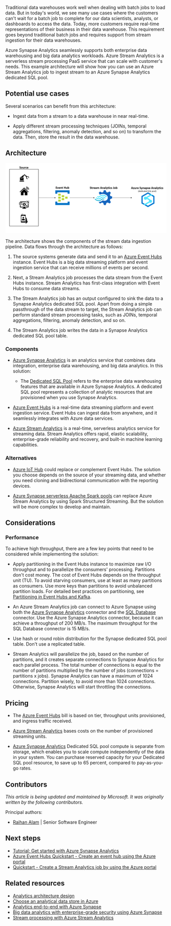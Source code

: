 Traditional data warehouses work well when dealing with batch jobs to load data. But in today's world, we see many use cases where the customers can't wait for a batch job to complete for our data scientists, analysts, or dashboards to access the data. Today, more customers require real-time representations of their business in their data warehouse. This requirement goes beyond traditional batch jobs and requires support from stream ingestion for their data warehouses.

Azure Synapse Analytics seamlessly supports both enterprise data warehousing and big data analytics workloads. Azure Stream Analytics is a serverless stream processing PaaS service that can scale with customer's needs. This example architecture will show how you can use an Azure Stream Analytics job to ingest stream to an Azure Synapse Analytics dedicated SQL pool.

## Potential use cases

Several scenarios can benefit from this architecture:

- Ingest data from a stream to a data warehouse in near real-time.

- Apply different stream processing techniques (JOINs, temporal aggregations, filtering, anomaly detection, and so on) to transform the data. Then, store the result in the data warehouse.

## Architecture

![Diagram that shows stream ingestion to Synapse using Stream Analytics.](media/stream-ingestion-synapse/stream-synapse.png)

The architecture shows the components of the stream data ingestion pipeline. Data flows through the architecture as follows:

1. The source systems generate data and send it to an [Azure Event Hubs](https://azure.microsoft.com/services/event-hubs) instance. Event Hubs is a big data streaming platform and event ingestion service that can receive millions of events per second.

1. Next, a Stream Analytics job processes the data stream from the Event Hubs instance. Stream Analytics has first-class integration with Event Hubs to consume data streams.

1. The Stream Analytics job has an output configured to sink the data to a Synapse Analytics dedicated SQL pool. Apart from doing a simple passthrough of the data stream to target, the Stream Analytics job can perform standard stream processing tasks, such as JOINs, temporal aggregations, filtering, anomaly detection, and so on.

1. The Stream Analytics job writes the data in a Synapse Analytics dedicated SQL pool table.

### Components

- [Azure Synapse Analytics](https://azure.microsoft.com/services/synapse-analytics) is an analytics service that combines data integration, enterprise data warehousing, and big data analytics. In this solution:

  - The [Dedicated SQL Pool](/azure/synapse-analytics/sql-data-warehouse/sql-data-warehouse-overview-what-is) refers to the enterprise data warehousing features that are available in Azure Synapse Analytics. A dedicated SQL pool represents a collection of analytic resources that are provisioned when you use Synapse Analytics.

- [Azure Event Hubs](https://azure.microsoft.com/services/event-hubs) is a real-time data streaming platform and event ingestion service. Event Hubs can ingest data from anywhere, and it seamlessly integrates with Azure data services.

- [Azure Stream Analytics](https://azure.microsoft.com/services/stream-analytics) is a real-time, serverless analytics service for streaming data. Stream Analytics offers rapid, elastic scalability, enterprise-grade reliability and recovery, and built-in machine learning capabilities.

### Alternatives

- [Azure IoT Hub](https://azure.microsoft.com/services/iot-hub) could replace or complement Event Hubs. The solution you choose depends on the source of your streaming data, and whether you need cloning and bidirectional communication with the reporting devices.

- [Azure Synapse serverless Apache Spark pools](/azure/synapse-analytics/get-started-analyze-spark) can replace Azure Stream Analytics by using Spark Structured Streaming. But the solution will be more complex to develop and maintain.

## Considerations

### Performance

To achieve high throughput, there are a few key points that need to be considered while implementing the solution:

- Apply partitioning in the Event Hubs instance to maximize raw I/O throughput and to parallelize the consumers' processing. Partitions don't cost money. The cost of Event Hubs depends on the throughput unit (TU). To avoid starving consumers, use at least as many partitions as consumers. Use more keys than partitions to avoid unbalanced partition loads. For detailed best practices on partitioning, see [Partitioning in Event Hubs and Kafka](/azure/architecture/reference-architectures/event-hubs/partitioning-in-event-hubs-and-kafka).

- An Azure Stream Analytics job can connect to Azure Synapse using both the [Azure Synapse Analytics](/azure/stream-analytics/azure-synapse-analytics-output) connector and the [SQL Database](/azure/stream-analytics/sql-database-output) connector. Use the Azure Synapse Analytics connector, because it can achieve a throughput of 200 MB/s. The maximum throughput for the SQL Database connector is 15 MB/s.

- Use hash or round robin distribution for the Synapse dedicated SQL pool table. Don't use a replicated table.

- Stream Analytics will parallelize the job, based on the number of partitions, and it creates separate connections to Synapse Analytics for each parallel process. The total number of connections is equal to the number of partitions multiplied by the number of jobs (connections = partitions x jobs). Synapse Analytics can have a maximum of 1024 connections. Partition wisely, to avoid more than 1024 connections. Otherwise, Synapse Analytics will start throttling the connections.

## Pricing

- The [Azure Event Hubs](https://azure.microsoft.com/pricing/details/event-hubs) bill is based on tier, throughput units provisioned, and ingress traffic received.

- [Azure Stream Analytics](https://azure.microsoft.com/pricing/details/stream-analytics) bases costs on the number of provisioned streaming units.

- [Azure Synapse Analytics](https://azure.microsoft.com/pricing/details/synapse-analytics) Dedicated SQL pool compute is separate from storage, which enables you to scale compute independently of the data in your system. You can purchase reserved capacity for your Dedicated SQL pool resource, to save up to 65 percent, compared to pay-as-you-go rates.

## Contributors

*This article is being updated and maintained by Microsoft. It was originally written by the following contributors.*

Principal authors:

* [Raihan Alam](https://au.linkedin.com/in/raihanalam) | Senior Software Engineer

## Next steps

- [Tutorial: Get started with Azure Synapse Analytics](/azure/synapse-analytics/get-started)
- [Azure Event Hubs Quickstart - Create an event hub using the Azure portal](/azure/event-hubs/event-hubs-create)
- [Quickstart - Create a Stream Analytics job by using the Azure portal](/azure/stream-analytics/stream-analytics-quick-create-portal)

## Related resources

- [Analytics architecture design](/azure/architecture/solution-ideas/articles/analytics-start-here)
- [Choose an analytical data store in Azure](/azure/architecture/data-guide/technology-choices/analytical-data-stores)
- [Analytics end-to-end with Azure Synapse](/azure/architecture/example-scenario/dataplate2e/data-platform-end-to-end)
- [Big data analytics with enterprise-grade security using Azure Synapse](/azure/architecture/solution-ideas/articles/big-data-analytics-enterprise-grade-security)
- [Stream processing with Azure Stream Analytics](/azure/architecture/reference-architectures/data/stream-processing-stream-analytics)
